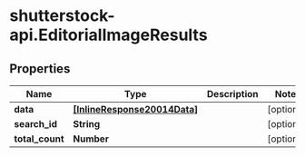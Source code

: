 # shutterstock-api.EditorialImageResults

## Properties
Name | Type | Description | Notes
------------ | ------------- | ------------- | -------------
**data** | [**[InlineResponse20014Data]**](InlineResponse20014Data.md) |  | [optional] 
**search_id** | **String** |  | [optional] 
**total_count** | **Number** |  | [optional] 


